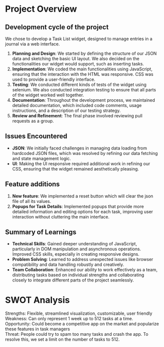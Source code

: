 # Project Overview

## Development cycle of the project

We chose to develop a Task List widget, designed to manage entries in a journal via a web interface.

1. **Planning and Design**: We started by defining the structure of our JSON data and sketching the basic UI layout. We also decided on the functionalities our widget would support, such as inserting tasks.
2. **Implementation**: We coded the main functionalities using JavaScript, ensuring that the interaction with the HTML was responsive. CSS was used to provide a user-friendly interface.
3. **Testing**: We conducted different kinds of tests of the widget using selenium. We also conducted integration testing to ensure that all parts of the widget worked well together.
4. **Documentation**: Throughout the development process, we maintained detailed documentation, which included code comments, usage instructions, and a description of our testing strategy.
5. **Review and Refinement**: The final phase involved reviewing pull requests as a group. 

## Issues Encountered

- **JSON**: We initially faced challenges in managing data loading from hardcoded JSON files, which was resolved by refining our data fetching and state management logic.
- **UI**: Making the UI responsive required additional work in refining our CSS, ensuring that the widget remained aesthetically pleasing.

## Feature additions

1. **New feature**: We implemented a reset button which will clear the json file of all its values.
2. **Popups for Task Details**: Implemented popups that provide more detailed information and editing options for each task, improving user interaction without cluttering the main interface.

## Summary of Learnings
- **Technical Skills**: Gained deeper understanding of JavaScript, particularly in DOM manipulation and asynchronous operations. Improved CSS skills, especially in creating responsive designs.
- **Problem Solving**: Learned to address unexpected issues like browser compatibility and data handling robustly and creatively.
- **Team Collaboration**: Enhanced our ability to work effectively as a team, distributing tasks based on individual strengths and collaborating closely to integrate different parts of the project seamlessly.

# SWOT Analysis
Strengths: Flexible, streamlined visualization, customizable, user friendly <br/>
Weakness: Can only represent 1 week up to 512 tasks at a time. <br/>
Opportunity: Could become a competitive app on the market and popularize these features in task managers <br/>
Threat: People could try to spam too many tasks and crash the app. To resolve this, we set a limit on the number of tasks to 512. <br/>

